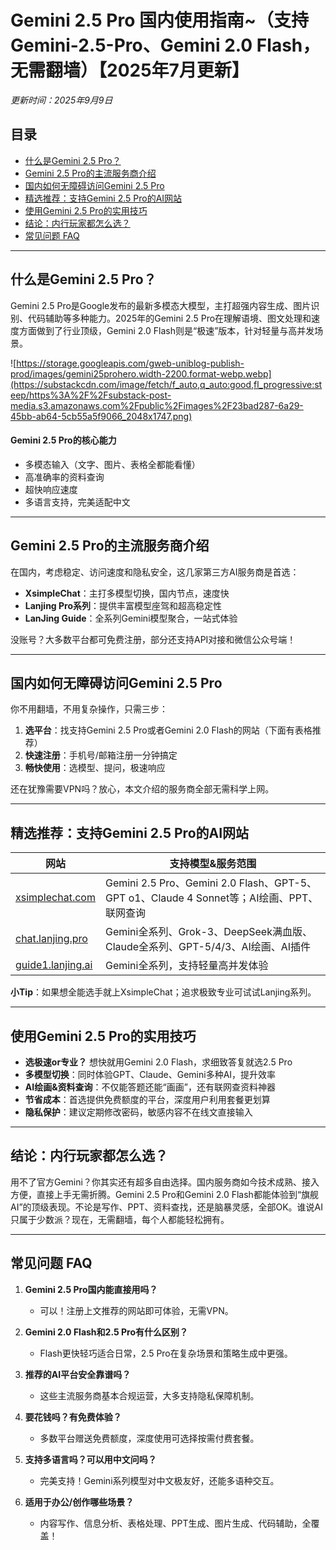 # **Gemini 2.5 Pro 国内使用指南~（支持 Gemini-2.5-Pro、Gemini 2.0 Flash，无需翻墙）【2025年7月更新】**
*更新时间：2025年9月9日*

## **目录**
- [什么是Gemini 2.5 Pro？](#什么是gemini-25-pro)
- [Gemini 2.5 Pro的主流服务商介绍](#gemini-25-pro的主流服务商介绍)
- [国内如何无障碍访问Gemini 2.5 Pro](#国内如何无障碍访问gemini-25-pro)
- [精选推荐：支持Gemini 2.5 Pro的AI网站](#精选推荐支持gemini-25-pro的ai网站)
- [使用Gemini 2.5 Pro的实用技巧](#使用gemini-25-pro的实用技巧)
- [结论：内行玩家都怎么选？](#结论内行玩家都怎么选)
- [常见问题 FAQ](#常见问题-faq)

---

## **什么是Gemini 2.5 Pro？**

Gemini 2.5 Pro是Google发布的最新多模态大模型，主打超强内容生成、图片识别、代码辅助等多种能力。2025年的Gemini 2.5 Pro在理解语境、图文处理和速度方面做到了行业顶级，Gemini 2.0 Flash则是“极速”版本，针对轻量与高并发场景。

![https://storage.googleapis.com/gweb-uniblog-publish-prod/images/gemini25prohero.width-2200.format-webp.webp](https://substackcdn.com/image/fetch/f_auto,q_auto:good,fl_progressive:steep/https%3A%2F%2Fsubstack-post-media.s3.amazonaws.com%2Fpublic%2Fimages%2F23bad287-6a29-45bb-ab64-5cb55a5f9066_2048x1747.png)

#### Gemini 2.5 Pro的核心能力

- 多模态输入（文字、图片、表格全都能看懂）
- 高准确率的资料查询
- 超快响应速度
- 多语言支持，完美适配中文

---

## **Gemini 2.5 Pro的主流服务商介绍**

在国内，考虑稳定、访问速度和隐私安全，这几家第三方AI服务商是首选：

- **XsimpleChat**：主打多模型切换，国内节点，速度快
- **Lanjing Pro系列**：提供丰富模型座驾和超高稳定性
- **LanJing Guide**：全系列Gemini模型聚合，一站式体验

没账号？大多数平台都可免费注册，部分还支持API对接和微信公众号端！

---

## **国内如何无障碍访问Gemini 2.5 Pro**

你不用翻墙，不用复杂操作，只需三步：

1. **选平台**：找支持Gemini 2.5 Pro或者Gemini 2.0 Flash的网站（下面有表格推荐）
2. **快速注册**：手机号/邮箱注册一分钟搞定
3. **畅快使用**：选模型、提问，极速响应

还在犹豫需要VPN吗？放心，本文介绍的服务商全部无需科学上网。

---

## **精选推荐：支持Gemini 2.5 Pro的AI网站**

| 网站                          | 支持模型&服务范围                                                                    |
|-----------------------------|-----------------------------------------------------------------------------------|
| [xsimplechat.com](https://xsimplechat.com)    | Gemini 2.5 Pro、Gemini 2.0 Flash、GPT-5、GPT o1、Claude 4 Sonnet等；AI绘画、PPT、联网查询       |
| [chat.lanjing.pro](https://chat.lanjingai.org/) | Gemini全系列、Grok-3、DeepSeek满血版、Claude全系列、GPT-5/4/3、AI绘画、AI插件                            |
| [guide1.lanjing.ai](https://guide1.lanjing.ai) | Gemini全系列，支持轻量高并发体验                                                            |

**小Tip**：如果想全能选手就上XsimpleChat；追求极致专业可试试Lanjing系列。

---

## **使用Gemini 2.5 Pro的实用技巧**

- **选极速or专业？** 想快就用Gemini 2.0 Flash，求细致答复就选2.5 Pro
- **多模型切换**：同时体验GPT、Claude、Gemini多种AI，提升效率
- **AI绘画&资料查询**：不仅能答题还能“画画”，还有联网查资料神器
- **节省成本**：首选提供免费额度的平台，深度用户利用套餐更划算
- **隐私保护**：建议定期修改密码，敏感内容不在线文直接输入

---

## **结论：内行玩家都怎么选？**

用不了官方Gemini？你其实还有超多自由选择。国内服务商如今技术成熟、接入方便，直接上手无需折腾。Gemini 2.5 Pro和Gemini 2.0 Flash都能体验到“旗舰AI”的顶级表现。不论是写作、PPT、资料查找，还是脑暴灵感，全部OK。谁说AI只属于少数派？现在，无需翻墙，每个人都能轻松拥有。

---

## **常见问题 FAQ**

1. **Gemini 2.5 Pro国内能直接用吗？**
   - 可以！注册上文推荐的网站即可体验，无需VPN。

2. **Gemini 2.0 Flash和2.5 Pro有什么区别？**
   - Flash更快轻巧适合日常，2.5 Pro在复杂场景和策略生成中更强。

3. **推荐的AI平台安全靠谱吗？**
   - 这些主流服务商基本合规运营，大多支持隐私保障机制。

4. **要花钱吗？有免费体验？**
   - 多数平台赠送免费额度，深度使用可选择按需付费套餐。

5. **支持多语言吗？可以用中文问吗？**
   - 完美支持！Gemini系列模型对中文极友好，还能多语种交互。

6. **适用于办公/创作哪些场景？**
   - 内容写作、信息分析、表格处理、PPT生成、图片生成、代码辅助，全覆盖！
